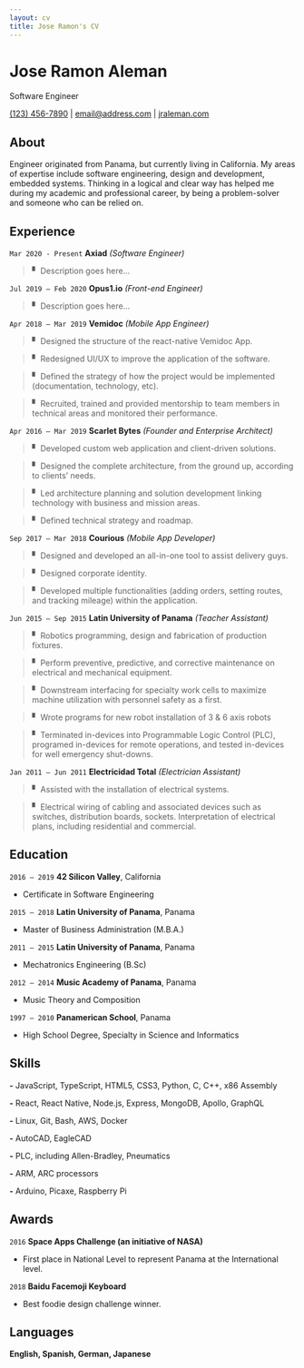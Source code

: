 ```yaml
---
layout: cv
title: Jose Ramon's CV
---
```


# Jose Ramon Aleman

Software Engineer

[(123) 456-7890](tel:123-456-7890)
| [email@address.com](mailto:email@address.com)
| [jraleman.com](https://jraleman.com)

## About

Engineer originated from Panama, but currently living in California.
My areas of expertise include software engineering, design and development,
embedded systems.
Thinking in a logical and clear way has helped me during my academic and
professional career, by being a problem-solver and someone who can be relied on.

## Experience

<!-- Axiad
---------->
`Mar 2020 - Present`
__Axiad__ *(Software Engineer)*

> ▘ Description goes here...

<!-- Opus1.io
------------->
`Jul 2019 – Feb 2020`
__Opus1.io__ *(Front-end Engineer)*

> ▘ Description goes here...

<!-- VeMiDoc
------------>
`Apr 2018 – Mar 2019`
__Vemidoc__ *(Mobile App Engineer)*

> ▘  Designed the structure of the react-native Vemidoc App.

> ▘  Redesigned UI/UX to improve the application of the software.

> ▘  Defined the strategy of how the project would be implemented
  (documentation, technology, etc).

> ▘  Recruited, trained and provided mentorship to team members in technical
  areas and monitored their performance.

<!-- Scarlet Bytes
------------------>
`Apr 2016 – Mar 2019`
__Scarlet Bytes__ *(Founder and Enterprise Architect)*

> ▘ Developed custom web application and client-driven solutions.

> ▘ Designed the complete architecture, from the ground up, according to
clients’ needs.

> ▘ Led architecture planning and solution development linking technology
with business and mission areas.

> ▘ Defined technical strategy and roadmap.

<!-- Courious
------------->
`Sep 2017 – Mar 2018`
__Courious__ *(Mobile App Developer)*

> ▘ Designed and developed an all-in-one tool to assist delivery guys.

> ▘ Designed corporate identity.

> ▘ Developed multiple functionalities (adding orders, setting routes, and
  tracking mileage) within the application.

<!-- Lain University
-------------------->
`Jun 2015 – Sep 2015`
__Latin University of Panama__ *(Teacher Assistant)*

> ▘ Robotics programming, design and fabrication of production fixtures.

> ▘ Perform preventive, predictive, and corrective maintenance on electrical
and mechanical equipment.

> ▘ Downstream interfacing for specialty work cells to maximize machine
utilization with personnel safety as a first.

> ▘ Wrote programs for new robot installation of 3 & 6 axis robots

> ▘ Terminated in-devices into Programmable Logic Control (PLC), programed
in-devices for remote operations, and tested in-devices for well emergency
shut-downs.

<!-- Electricidad Total
----------------------->
`Jan 2011 – Jun 2011`
__Electricidad Total__ *(Electrician Assistant)*

> ▘ Assisted with the installation of electrical systems.

> ▘ Electrical wiring of cabling and associated devices such as switches,
distribution boards, sockets. Interpretation of electrical plans, including
residential and commercial.

## Education

`2016 – 2019`
__42 Silicon Valley__, California
- Certificate in Software Engineering

`2015 – 2018`
__Latin University of Panama__, Panama
- Master of Business Administration (M.B.A.)

`2011 – 2015`
__Latin University of Panama__, Panama
- Mechatronics Engineering (B.Sc)

`2012 – 2014`
__Music Academy of Panama__, Panama
- Music Theory and Composition

`1997 – 2010`
__Panamerican School__, Panama
- High School Degree, Specialty in Science and Informatics

## Skills

__-__ JavaScript, TypeScript, HTML5, CSS3, Python, C, C++, x86 Assembly

__-__ React, React Native, Node.js, Express, MongoDB, Apollo, GraphQL

__-__ Linux, Git, Bash, AWS, Docker

__-__ AutoCAD, EagleCAD

__-__ PLC, including Allen-Bradley, Pneumatics

__-__ ARM, ARC processors

__-__ Arduino, Picaxe, Raspberry Pi

## Awards

`2016`
__Space Apps Challenge (an initiative of NASA)__
- First place in National Level to represent Panama at the International level.

`2018`
__Baidu Facemoji Keyboard__
- Best foodie design challenge winner.

## Languages

__English, Spanish, German, Japanese__

<!-- ### Footer
Last updated: March 2020 -->

